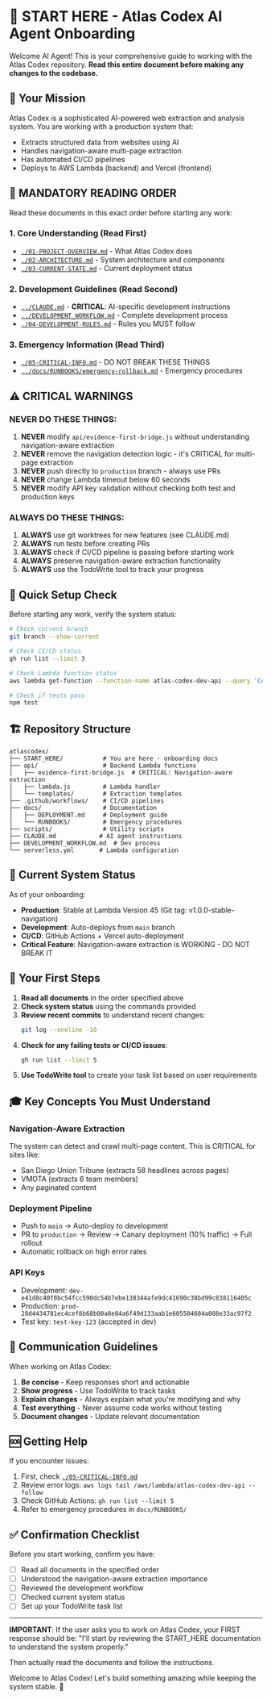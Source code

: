 # 🚀 START HERE - Atlas Codex AI Agent Onboarding

Welcome AI Agent! This is your comprehensive guide to working with the Atlas Codex repository. **Read this entire document before making any changes to the codebase.**

## 🎯 Your Mission

Atlas Codex is a sophisticated AI-powered web extraction and analysis system. You are working with a production system that:
- Extracts structured data from websites using AI
- Handles navigation-aware multi-page extraction
- Has automated CI/CD pipelines
- Deploys to AWS Lambda (backend) and Vercel (frontend)

## 📖 MANDATORY READING ORDER

Read these documents in this exact order before starting any work:

### 1. Core Understanding (Read First)
- [`./01-PROJECT-OVERVIEW.md`](./01-PROJECT-OVERVIEW.md) - What Atlas Codex does
- [`./02-ARCHITECTURE.md`](./02-ARCHITECTURE.md) - System architecture and components
- [`./03-CURRENT-STATE.md`](./03-CURRENT-STATE.md) - Current deployment status

### 2. Development Guidelines (Read Second)
- [`../CLAUDE.md`](../CLAUDE.md) - **CRITICAL**: AI-specific development instructions
- [`../DEVELOPMENT_WORKFLOW.md`](../DEVELOPMENT_WORKFLOW.md) - Complete development process
- [`./04-DEVELOPMENT-RULES.md`](./04-DEVELOPMENT-RULES.md) - Rules you MUST follow

### 3. Emergency Information (Read Third)
- [`./05-CRITICAL-INFO.md`](./05-CRITICAL-INFO.md) - DO NOT BREAK THESE THINGS
- [`../docs/RUNBOOKS/emergency-rollback.md`](../docs/RUNBOOKS/emergency-rollback.md) - Emergency procedures

## ⚠️ CRITICAL WARNINGS

### NEVER DO THESE THINGS:
1. **NEVER** modify `api/evidence-first-bridge.js` without understanding navigation-aware extraction
2. **NEVER** remove the navigation detection logic - it's CRITICAL for multi-page extraction
3. **NEVER** push directly to `production` branch - always use PRs
4. **NEVER** change Lambda timeout below 60 seconds
5. **NEVER** modify API key validation without checking both test and production keys

### ALWAYS DO THESE THINGS:
1. **ALWAYS** use git worktrees for new features (see CLAUDE.md)
2. **ALWAYS** run tests before creating PRs
3. **ALWAYS** check if CI/CD pipeline is passing before starting work
4. **ALWAYS** preserve navigation-aware extraction functionality
5. **ALWAYS** use the TodoWrite tool to track your progress

## 🔧 Quick Setup Check

Before starting any work, verify the system status:

```bash
# Check current branch
git branch --show-current

# Check CI/CD status
gh run list --limit 3

# Check Lambda function status
aws lambda get-function --function-name atlas-codex-dev-api --query 'Configuration.State' --output text

# Check if tests pass
npm test
```

## 🏗️ Repository Structure

```
atlascodex/
├── START_HERE/           # You are here - onboarding docs
├── api/                  # Backend Lambda functions
│   ├── evidence-first-bridge.js  # CRITICAL: Navigation-aware extraction
│   ├── lambda.js         # Lambda handler
│   └── templates/        # Extraction templates
├── .github/workflows/    # CI/CD pipelines
├── docs/                 # Documentation
│   ├── DEPLOYMENT.md     # Deployment guide
│   └── RUNBOOKS/         # Emergency procedures
├── scripts/              # Utility scripts
├── CLAUDE.md            # AI agent instructions
├── DEVELOPMENT_WORKFLOW.md  # Dev process
└── serverless.yml       # Lambda configuration
```

## 🚦 Current System Status

As of your onboarding:
- **Production**: Stable at Lambda Version 45 (Git tag: v1.0.0-stable-navigation)
- **Development**: Auto-deploys from `main` branch
- **CI/CD**: GitHub Actions + Vercel auto-deployment
- **Critical Feature**: Navigation-aware extraction is WORKING - DO NOT BREAK IT

## 📝 Your First Steps

1. **Read all documents** in the order specified above
2. **Check system status** using the commands provided
3. **Review recent commits** to understand recent changes:
   ```bash
   git log --oneline -10
   ```
4. **Check for any failing tests or CI/CD issues**:
   ```bash
   gh run list --limit 5
   ```
5. **Use TodoWrite tool** to create your task list based on user requirements

## 🎓 Key Concepts You Must Understand

### Navigation-Aware Extraction
The system can detect and crawl multi-page content. This is CRITICAL for sites like:
- San Diego Union Tribune (extracts 58 headlines across pages)
- VMOTA (extracts 6 team members)
- Any paginated content

### Deployment Pipeline
- Push to `main` → Auto-deploy to development
- PR to `production` → Review → Canary deployment (10% traffic) → Full rollout
- Automatic rollback on high error rates

### API Keys
- Development: `dev-e41d8c40f0bc54fcc590dc54b7ebe138344afe9dc41690c38bd99c838116405c`
- Production: `prod-28d4434781ec4cef8b68b00a8e84a6f49d133aab1e605504604a088e33ac97f2`
- Test key: `test-key-123` (accepted in dev)

## 💬 Communication Guidelines

When working on Atlas Codex:
1. **Be concise** - Keep responses short and actionable
2. **Show progress** - Use TodoWrite to track tasks
3. **Explain changes** - Always explain what you're modifying and why
4. **Test everything** - Never assume code works without testing
5. **Document changes** - Update relevant documentation

## 🆘 Getting Help

If you encounter issues:
1. First, check [`./05-CRITICAL-INFO.md`](./05-CRITICAL-INFO.md)
2. Review error logs: `aws logs tail /aws/lambda/atlas-codex-dev-api --follow`
3. Check GitHub Actions: `gh run list --limit 5`
4. Refer to emergency procedures in `docs/RUNBOOKS/`

## ✅ Confirmation Checklist

Before you start working, confirm you have:
- [ ] Read all documents in the specified order
- [ ] Understood the navigation-aware extraction importance
- [ ] Reviewed the development workflow
- [ ] Checked current system status
- [ ] Set up your TodoWrite task list

---

**IMPORTANT**: If the user asks you to work on Atlas Codex, your FIRST response should be:
"I'll start by reviewing the START_HERE documentation to understand the system properly."

Then actually read the documents and follow the instructions.

Welcome to Atlas Codex! Let's build something amazing while keeping the system stable. 🚀